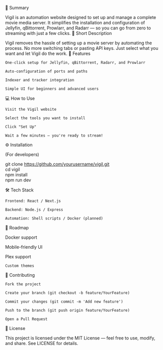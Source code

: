 📘 Summary

Vigil is an automation website designed to set up and manage a complete movie media server. It simplifies the installation and configuration of Jellyfin, qBittorrent, Prowlarr, and Radarr — so you can go from zero to streaming with just a few clicks.
📝 Short Description

Vigil removes the hassle of setting up a movie server by automating the process. No more switching tabs or pasting API keys. Just select what you want and let Vigil do the work.
🚀 Features

    One-click setup for Jellyfin, qBittorrent, Radarr, and Prowlarr

    Auto-configuration of ports and paths

    Indexer and tracker integration

    Simple UI for beginners and advanced users

💻 How to Use

    Visit the Vigil website

    Select the tools you want to install

    Click "Set Up"

    Wait a few minutes — you're ready to stream!

⚙️ Installation

(For developers)

git clone https://github.com/yourusername/vigil.git  
cd vigil  
npm install  
npm run dev

🛠 Tech Stack

    Frontend: React / Next.js

    Backend: Node.js / Express

    Automation: Shell scripts / Docker (planned)

📅 Roadmap

Docker support

Mobile-friendly UI

Plex support

    Custom themes

🤝 Contributing

    Fork the project

    Create your branch (git checkout -b feature/YourFeature)

    Commit your changes (git commit -m 'Add new feature')

    Push to the branch (git push origin feature/YourFeature)

    Open a Pull Request

📄 License

This project is licensed under the MIT License — feel free to use, modify, and share.
See LICENSE for details.
